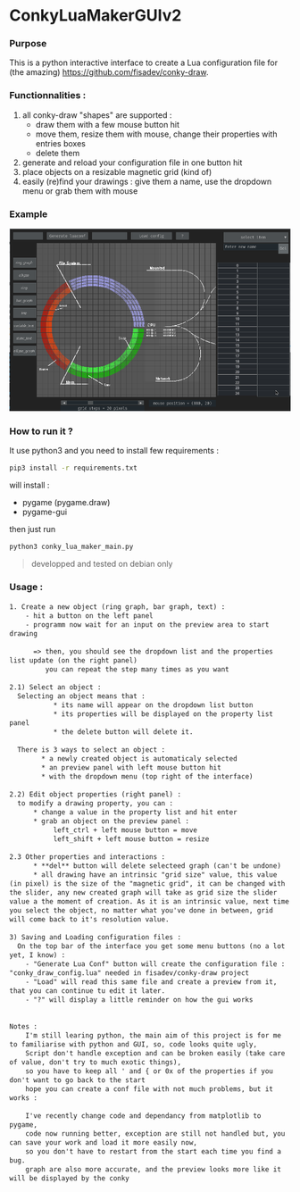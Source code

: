 # ConkyLuaMakerGUIv2

### Purpose 
This is a python interactive interface to create a Lua configuration file for (the amazing) https://github.com/fisadev/conky-draw. 

### Functionnalities :
1. all conky-draw "shapes" are supported :
      * draw them with a few mouse button hit
      * move them, resize them with mouse, change their properties with entries boxes 
      * delete them
2. generate and reload your configuration file in one button hit
3. place objects on a resizable magnetic grid (kind of)
4. easily (re)find your drawings : give them a name, use the dropdown menu or grab them with mouse

### Example
![alt text](Example/Screenshot_2.png)


### How to run it ?
It use python3 and you need to install few requirements :

  ```bash
  pip3 install -r requirements.txt
  ```
will install  : 
  - pygame (pygame.draw)
  - pygame-gui

then just run
  ```bash
  python3 conky_lua_maker_main.py
  ```
> developped and tested on debian only



### Usage :

    1. Create a new object (ring graph, bar graph, text) :
        - hit a button on the left panel
        - programm now wait for an input on the preview area to start drawing
      
          => then, you should see the dropdown list and the properties list update (on the right panel)
             you can repeat the step many times as you want
    
    2.1) Select an object :
      Selecting an object means that : 
               * its name will appear on the dropdown list button
               * its properties will be displayed on the property list panel
               * the delete button will delete it.
               
      There is 3 ways to select an object :
            * a newly created object is automaticaly selected 
            * an preview panel with left mouse button hit
            * with the dropdown menu (top right of the interface)
    
    2.2) Edit object properties (right panel) :
      to modify a drawing property, you can :
          * change a value in the property list and hit enter
          * grab an object on the preview panel :
               left_ctrl + left mouse button = move
               left_shift + left mouse button = resize
               
    2.3 Other properties and interactions :
          * **del** button will delete selecteed graph (can't be undone)
          * all drawing have an intrinsic "grid size" value, this value (in pixel) is the size of the "magnetic grid", it can be changed with the slider, any new created graph will take as grid size the slider value a the moment of creation. As it is an intrinsic value, next time you select the object, no matter what you've done in between, grid will come back to it's resolution value. 

    3) Saving and Loading configuration files :
      On the top bar of the interface you get some menu buttons (no a lot yet, I know) :
        - "Generate Lua Conf" button will create the configuration file : "conky_draw_config.lua" needed in fisadev/conky-draw project 
        - "Load" will read this same file and create a preview from it, that you can continue tu edit it later.
        - "?" will display a little reminder on how the gui works
      

    Notes :
        I'm still learing python, the main aim of this project is for me to familiarise with python and GUI, so, code looks quite ugly, 
        Script don't handle exception and can be broken easily (take care of value, don't try to much exotic things),
        so you have to keep all ' and { or 0x of the properties if you don't want to go back to the start
        hope you can create a conf file with not much problems, but it works : 
        
        I've recently change code and dependancy from matplotlib to pygame,
        code now running better, exception are still not handled but, you can save your work and load it more easily now, 
        so you don't have to restart from the start each time you find a bug. 
        graph are also more accurate, and the preview looks more like it will be displayed by the conky

